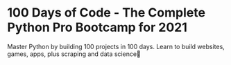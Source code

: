 # 100 Days of Code - The Complete Python Pro Bootcamp for 2021 
Master Python by building 100 projects in 100 days. Learn to build websites, games, apps, plus scraping and data science
